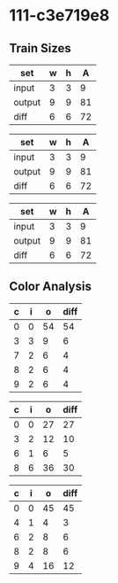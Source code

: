 # 111-c3e719e8
## Train Sizes

|set|w|h|A|
|---|---|---|---|
|input|3|3|9|
|output|9|9|81|
|diff|6|6|72|


|set|w|h|A|
|---|---|---|---|
|input|3|3|9|
|output|9|9|81|
|diff|6|6|72|


|set|w|h|A|
|---|---|---|---|
|input|3|3|9|
|output|9|9|81|
|diff|6|6|72|


## Color Analysis

|c|i|o|diff|
|---|---|---|---|
|0|0|54|54|
|3|3|9|6|
|7|2|6|4|
|8|2|6|4|
|9|2|6|4|


|c|i|o|diff|
|---|---|---|---|
|0|0|27|27|
|3|2|12|10|
|6|1|6|5|
|8|6|36|30|


|c|i|o|diff|
|---|---|---|---|
|0|0|45|45|
|4|1|4|3|
|6|2|8|6|
|8|2|8|6|
|9|4|16|12|


